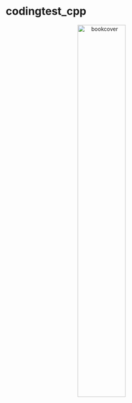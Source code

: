 # codingtest_cpp
<p align="center">
	<img src="./images/bookcover.png" alt="bookcover" width="50%" height="50%"/>
</p>
